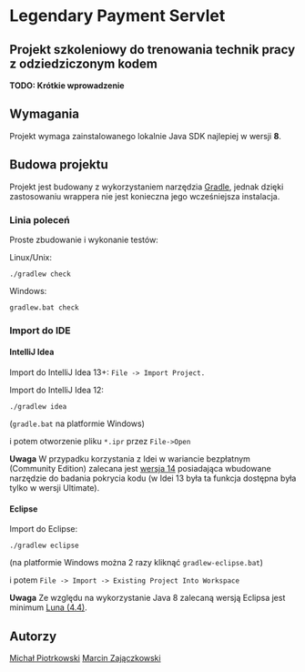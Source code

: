 # Legendary Payment Servlet

## Projekt szkoleniowy do trenowania technik pracy z odziedziczonym kodem

**TODO: Krótkie wprowadzenie**


## Wymagania

Projekt wymaga zainstalowanego lokalnie Java SDK najlepiej w wersji **8**.


## Budowa projektu

Projekt jest budowany z wykorzystaniem narzędzia [Gradle](http://www.gradle.org/), jednak dzięki zastosowaniu wrappera
nie jest konieczna jego wcześniejsza instalacja.

### Linia poleceń

Proste zbudowanie i wykonanie testów:

Linux/Unix:

    ./gradlew check

Windows:

    gradlew.bat check


### Import do IDE

#### IntelliJ Idea

Import do IntelliJ Idea 13+: `File -> Import Project.`

Import do IntelliJ Idea 12:

    ./gradlew idea

(`gradle.bat` na platformie Windows)

i potem otworzenie pliku `*.ipr` przez `File->Open`

**Uwaga** W przypadku korzystania z Idei w wariancie bezpłatnym (Community Edition) zalecana jest [wersja 14](http://confluence.jetbrains.com/display/IDEADEV/IDEA+14+EAP)
posiadająca wbudowane narzędzie do badania pokrycia kodu (w Idei 13 była ta funkcja dostępna była tylko w wersji Ultimate).

#### Eclipse

Import do Eclipse:

    ./gradlew eclipse

(na platformie Windows można 2 razy kliknąć `gradlew-eclipse.bat`)

i potem `File -> Import -> Existing Project Into Workspace`

**Uwaga** Ze względu na wykorzystanie Java 8 zalecaną wersją Eclipsa jest minimum [Luna (4.4)](https://www.eclipse.org/downloads/).


## Autorzy

[Michał Piotrkowski](https://twitter.com/mpidev)
[Marcin Zajączkowski](https://twitter.com/SolidSoftBlog)

